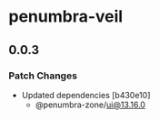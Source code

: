 # penumbra-veil

## 0.0.3

### Patch Changes

- Updated dependencies [b430e10]
  - @penumbra-zone/ui@13.16.0
